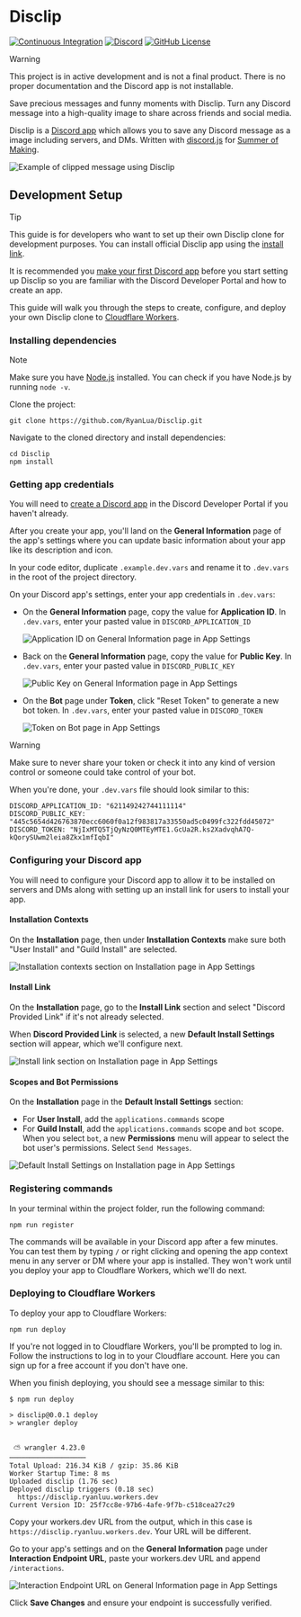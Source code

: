 # Disclip

[![Continuous Integration](https://github.com/RyanLua/Disclip/actions/workflows/ci.yaml/badge.svg)](https://github.com/RyanLua/Disclip/actions/workflows/ci.yaml)
[![Discord](https://discord.com/api/guilds/1387009688641732639/widget.png)](https://discord.com/invite/KYcCPPjF)
[![GitHub License](https://img.shields.io/github/license/RyanLua/Disclip)](https://github.com/RyanLua/Disclip?tab=MIT-1-ov-file#readme)

> [!WARNING]
> This project is in active development and is not a final product. There is no proper documentation and the Discord app is not installable.

Save precious messages and funny moments with Disclip. Turn any Discord message into a high-quality image to share across friends and social media.

Disclip is a [Discord app](https://support-apps.discord.com/hc/en-us/articles/26577510840087) which allows you to save any Discord message as a image including servers, and DMs. Written with [discord.js](https://discord.js.org/) for [Summer of Making](https://summer.hackclub.com/).

![Example of clipped message using Disclip](assets/message.png)

## Development Setup

> [!TIP]
> This guide is for developers who want to set up their own Disclip clone for development purposes. You can install official Disclip app using the [install link](https://discord.com/oauth2/authorize?client_id=621149242744111114).

It is recommended you [make your first Discord app](https://discord.com/developers/docs/quick-start/getting-started) before you start setting up Disclip so you are familiar with the Discord Developer Portal and how to create an app.

This guide will walk you through the steps to create, configure, and deploy your own Disclip clone to [Cloudflare Workers](https://workers.cloudflare.com/).

### Installing dependencies

> [!NOTE]
> Make sure you have [Node.js](https://nodejs.org/en/download) installed. You can check if you have Node.js by running `node -v`.

Clone the project:

```console
git clone https://github.com/RyanLua/Disclip.git
```

Navigate to the cloned directory and install dependencies:

```console
cd Disclip
npm install
```

### Getting app credentials

You will need to [create a Discord app](https://discord.com/developers/applications?new_application=true) in the Discord Developer Portal if you haven't already.

After you create your app, you'll land on the **General Information** page of the app's settings where you can update basic information about your app like its description and icon.

In your code editor, duplicate `.example.dev.vars` and rename it to `.dev.vars` in the root of the project directory.

On your Discord app's settings, enter your app credentials in `.dev.vars`:

- On the **General Information** page, copy the value for **Application ID**. In `.dev.vars`, enter your pasted value in `DISCORD_APPLICATION_ID`

  ![Application ID on General Information page in App Settings](assets/application-id.png)

- Back on the **General Information** page, copy the value for **Public Key**. In `.dev.vars`, enter your pasted value in `DISCORD_PUBLIC_KEY`

  ![Public Key on General Information page in App Settings](assets/public-key.png)

- On the **Bot** page under **Token**, click "Reset Token" to generate a new bot token. In `.dev.vars`, enter your pasted value in `DISCORD_TOKEN`

  ![Token on Bot page in App Settings](assets/token.png)

> [!WARNING]
> Make sure to never share your token or check it into any kind of version control or someone could take control of your bot.

When you're done, your `.dev.vars` file should look similar to this:

```dotenv
DISCORD_APPLICATION_ID: "621149242744111114"
DISCORD_PUBLIC_KEY: "445c5654d426763870ecc6060f0a12f983817a33550ad5c0499fc322fdd45072"
DISCORD_TOKEN: "NjIxMTQ5TjQyNzQ0MTEyMTE1.GcUa2R.ks2XadvqhA7Q-kQorySUwm2leia8Zkx1mfIqbI"
```

### Configuring your Discord app

You will need to configure your Discord app to allow it to be installed on servers and DMs along with setting up an install link for users to install your app.

#### Installation Contexts

On the **Installation** page, then under **Installation Contexts** make sure both "User Install" and "Guild Install" are selected.

![Installation contexts section on Installation page in App Settings](assets/installation-contexts.png)

#### Install Link

On the **Installation** page, go to the **Install Link** section and select "Discord Provided Link" if it's not already selected.

When **Discord Provided Link** is selected, a new **Default Install Settings** section will appear, which we'll configure next.

![Install link section on Installation page in App Settings](assets/install-link.png)

#### Scopes and Bot Permissions

On the **Installation** page in the **Default Install Settings** section:

- For **User Install**, add the `applications.commands` scope
- For **Guild Install**, add the `applications.commands` scope and `bot` scope. When you select `bot`, a new **Permissions** menu will appear to select the bot user's permissions. Select `Send Messages`.

![Default Install Settings on Installation page in App Settings](assets/default-install-settings.png)

### Registering commands

In your terminal within the project folder, run the following command:

```console
npm run register
```

The commands will be available in your Discord app after a few minutes. You can test them by typing `/` or right clicking and opening the app context menu in any server or DM where your app is installed. They won't work until you deploy your app to Cloudflare Workers, which we'll do next.

### Deploying to Cloudflare Workers

To deploy your app to Cloudflare Workers:

```console
npm run deploy
```

If you're not logged in to Cloudflare Workers, you'll be prompted to log in. Follow the instructions to log in to your Cloudflare account. Here you can sign up for a free account if you don't have one.

When you finish deploying, you should see a message similar to this:

```console
$ npm run deploy

> disclip@0.0.1 deploy
> wrangler deploy


 ⛅️ wrangler 4.23.0
───────────────────
Total Upload: 216.34 KiB / gzip: 35.86 KiB
Worker Startup Time: 8 ms
Uploaded disclip (1.76 sec)
Deployed disclip triggers (0.18 sec)
  https://disclip.ryanluu.workers.dev
Current Version ID: 25f7cc8e-97b6-4afe-9f7b-c518cea27c29
```

Copy your workers.dev URL from the output, which in this case is `https://disclip.ryanluu.workers.dev`. Your URL will be different.

Go to your app's settings and on the **General Information** page under **Interaction Endpoint URL**, paste your workers.dev URL and append `/interactions`.

![Interaction Endpoint URL on General Information page in App Settings](assets/interaction-endpoint-url.png)

Click **Save Changes** and ensure your endpoint is successfully verified.
